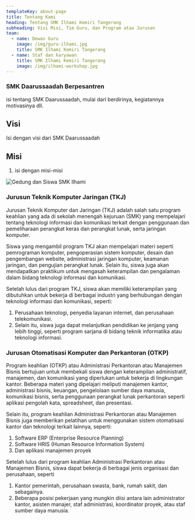 ```yaml
---
templateKey: about-page
title: Tentang Kami
heading: Tentang SMK Ilhami Kemiri Tangerang
subheading: Visi Misi, Tim Guru, dan Program atau Jurusan
team:
  - name: Dewan Guru
    image: /img/guru-ilhami.jpg
    title: SMK Ilhami Kemiri Tangerang
  - name: Staf dan karyawan
    title: SMK Ilhami Kemiri Tangerang
    image: /img/ilhami-workshop.jpg
---
```

### **SMK Daarussaadah Berpesantren**

i﻿si tentang SMK Daarussaadah, mulai dari berdirinya, kegiatannya motivasinya dll.

## **Visi**

Isi dengan visi dari SMK Daarussaadah

## **Misi**

1. i﻿si dengan misi-misi

![Gedung dan Siswa SMK Ilhami](/img/img_2242.jpg "Gedung Sekolah, Lapangan dan Siswa SMK Ilhami")

### Jurusun Teknik Komputer Jaringan (TKJ)

Jurusan Teknik Komputer dan Jaringan (TKJ) adalah salah satu program keahlian yang ada di sekolah menengah kejuruan (SMK) yang mempelajari tentang teknologi informasi dan komunikasi terkait dengan penggunaan dan pemeliharaan perangkat keras dan perangkat lunak, serta jaringan komputer.

Siswa yang mengambil program TKJ akan mempelajari materi seperti pemrograman komputer, pengoperasian sistem komputer, desain dan pengembangan website, administrasi jaringan komputer, keamanan jaringan, dan pengujian perangkat lunak. Selain itu, siswa juga akan mendapatkan praktikum untuk mengasah keterampilan dan pengalaman dalam bidang teknologi informasi dan komunikasi.

Setelah lulus dari program TKJ, siswa akan memiliki keterampilan yang dibutuhkan untuk bekerja di berbagai industri yang berhubungan dengan teknologi informasi dan komunikasi, seperti:

1. Perusahaan teknologi, penyedia layanan internet, dan perusahaan telekomunikasi. 
2. Selain itu, siswa juga dapat melanjutkan pendidikan ke jenjang yang lebih tinggi, seperti program sarjana di bidang teknik informatika atau teknologi informasi.

### Jurusan Otomatisasi Komputer dan Perkantoran (OTKP)

Program keahlian (OTKP) atau Administrasi Perkantoran atau Manajemen Bisnis bertujuan untuk membekali siswa dengan keterampilan administratif, manajemen, dan komunikasi yang diperlukan untuk bekerja di lingkungan kantor. Beberapa materi yang dipelajari meliputi manajemen kantor, administrasi bisnis, keuangan, pengelolaan sumber daya manusia, komunikasi bisnis, serta penggunaan perangkat lunak perkantoran seperti aplikasi pengolah kata, spreadsheet, dan presentasi.

Selain itu, program keahlian Administrasi Perkantoran atau Manajemen Bisnis juga memberikan pelatihan untuk menggunakan sistem otomatisasi kantor dan teknologi terkait lainnya, seperti:

1. Software ERP (Enterprise Resource Planning) 
2. Software HRIS (Human Resource Information System)
3. Dan aplikasi manajemen proyek

Setelah lulus dari program keahlian Administrasi Perkantoran atau Manajemen Bisnis, siswa dapat bekerja di berbagai jenis organisasi dan perusahaan, seperti 

1. Kantor pemerintah, perusahaan swasta, bank, rumah sakit, dan sebagainya. 
2. Beberapa posisi pekerjaan yang mungkin diisi antara lain administrator kantor, asisten manajer, staf administrasi, koordinator proyek, atau staf sumber daya manusia.